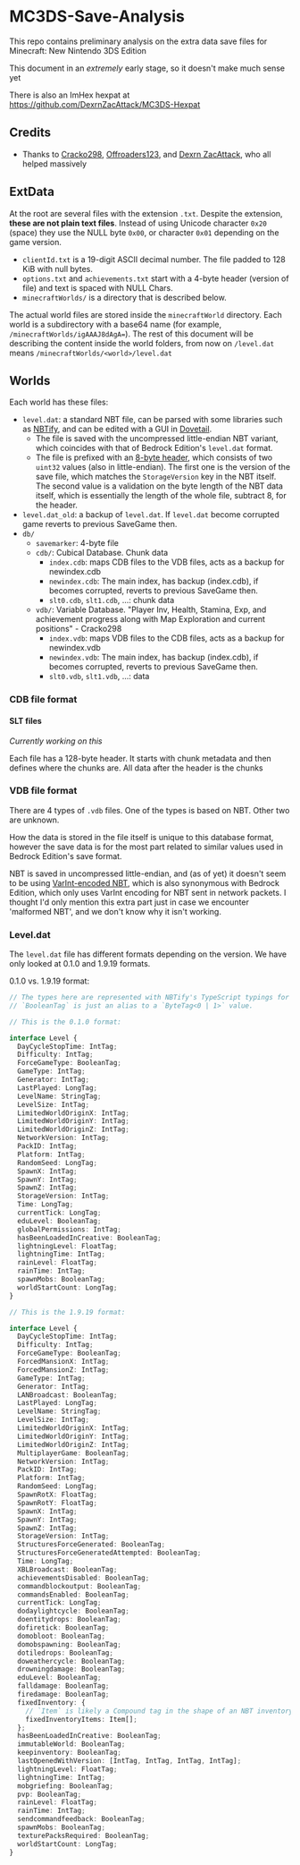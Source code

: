 # MC3DS-Save-Analysis

This repo contains preliminary analysis on the extra data save files for Minecraft: New Nintendo 3DS Edition

This document in an *extremely* early stage, so it doesn't make much sense yet

There is also an ImHex hexpat at https://github.com/DexrnZacAttack/MC3DS-Hexpat

## Credits

- Thanks to [Cracko298](https://github.com/Cracko298), [Offroaders123](https://github.com/Offroaders123), and [Dexrn ZacAttack](https://github.com/DexrnZacAttack), who all helped massively

## ExtData

At the root are several files with the extension `.txt`.  Despite the extension, **these are not plain text files**.
Instead of using Unicode character `0x20` (space) they use the NULL byte `0x00`, or character `0x01` depending on the game version.

* `clientId.txt` is a 19-digit ASCII decimal number.  The file padded to 128 KiB with null bytes. 
* `options.txt` and `achievements.txt` start with a 4-byte header (version of file) and text is spaced with NULL Chars.
* `minecraftWorlds/` is a directory that is described below.


The actual world files are stored inside the `minecraftWorld` directory.  Each world is a subdirectory with a base64 name (for example, `/minecraftWorlds/igAAAJ8dAgA=`).  The rest of this document will be describing the content inside the world folders, from now on `/level.dat` means `/minecraftWorlds/<world>/level.dat`

## Worlds

Each world has these files:

* `level.dat`: a standard NBT file, can be parsed with some libraries such as [NBTify](https://github.com/Offroaders123/NBTify), and can be edited with a GUI in [Dovetail](https://offroaders123.github.io/Dovetail/).
  - The file is saved with the uncompressed little-endian NBT variant, which coincides with that of Bedrock Edition's `level.dat` format.
  - The file is prefixed with an [8-byte header](https://wiki.bedrock.dev/nbt/nbt-in-depth.html#bedrock-nbt-file-header), which consists of two `uint32` values (also in little-endian). The first one is the version of the save file, which matches the `StorageVersion` key in the NBT itself. The second value is a validation on the byte length of the NBT data itself, which is essentially the length of the whole file, subtract 8, for the header.
* `level.dat_old`: a backup of `level.dat`. If `level.dat` become corrupted game reverts to previous SaveGame then.
* `db/`
  * `savemarker`: 4-byte file
  * `cdb/`: Cubical Database.
    Chunk data
    * `index.cdb`: maps CDB files to the VDB files, acts as a backup for newindex.cdb
    * `newindex.cdb`: The main index, has backup (index.cdb), if becomes corrupted, reverts to previous SaveGame then.
    * `slt0.cdb`, `slt1.cdb`, ...: chunk data
  * `vdb/`: Variable Database.
    "Player Inv, Health, Stamina, Exp, and achievement progress along with Map Exploration and current positions" - Cracko298
    * `index.vdb`: maps VDB files to the CDB files, acts as a backup for newindex.vdb
    * `newindex.vdb`: The main index, has backup (index.cdb), if becomes corrupted, reverts to previous SaveGame then.
    * `slt0.vdb`, `slt1.vdb`, ...: data

### CDB file format

#### SLT files

*Currently working on this*

Each file has a 128-byte header.
It starts with chunk metadata and then defines where the chunks are.
All data after the header is the chunks

### VDB file format
There are 4 types of `.vdb` files.
One of the types is based on NBT.
Other two are unknown.

How the data is stored in the file itself is unique to this database format, however the save data is for the most part related to similar values used in Bedrock Edition's save format.

NBT is saved in uncompressed little-endian, and (as of yet) it doesn't seem to be using [VarInt-encoded NBT](https://wiki.vg/VarInt_And_VarLong), which is also synonymous with Bedrock Edition, which only uses VarInt encoding for NBT sent in network packets. I thought I'd only mention this extra part just in case we encounter 'malformed NBT', and we don't know why it isn't working.

### Level.dat
The `level.dat` file has different formats depending on the version.
We have only looked at 0.1.0 and 1.9.19 formats.

 0.1.0 vs. 1.9.19 format:
```ts
// The types here are represented with NBTify's TypeScript typings for NBT tags.
// `BooleanTag` is just an alias to a `ByteTag<0 | 1>` value.

// This is the 0.1.0 format:

interface Level {
  DayCycleStopTime: IntTag;
  Difficulty: IntTag;
  ForceGameType: BooleanTag;
  GameType: IntTag;
  Generator: IntTag;
  LastPlayed: LongTag;
  LevelName: StringTag;
  LevelSize: IntTag;
  LimitedWorldOriginX: IntTag;
  LimitedWorldOriginY: IntTag;
  LimitedWorldOriginZ: IntTag;
  NetworkVersion: IntTag;
  PackID: IntTag;
  Platform: IntTag;
  RandomSeed: LongTag;
  SpawnX: IntTag;
  SpawnY: IntTag;
  SpawnZ: IntTag;
  StorageVersion: IntTag;
  Time: LongTag;
  currentTick: LongTag;
  eduLevel: BooleanTag;
  globalPermissions: IntTag;
  hasBeenLoadedInCreative: BooleanTag;
  lightningLevel: FloatTag;
  lightningTime: IntTag;
  rainLevel: FloatTag;
  rainTime: IntTag;
  spawnMobs: BooleanTag;
  worldStartCount: LongTag;
}

// This is the 1.9.19 format:

interface Level {
  DayCycleStopTime: IntTag;
  Difficulty: IntTag;
  ForceGameType: BooleanTag;
  ForcedMansionX: IntTag;
  ForcedMansionZ: IntTag;
  GameType: IntTag;
  Generator: IntTag;
  LANBroadcast: BooleanTag;
  LastPlayed: LongTag;
  LevelName: StringTag;
  LevelSize: IntTag;
  LimitedWorldOriginX: IntTag;
  LimitedWorldOriginY: IntTag;
  LimitedWorldOriginZ: IntTag;
  MultiplayerGame: BooleanTag;
  NetworkVersion: IntTag;
  PackID: IntTag;
  Platform: IntTag;
  RandomSeed: LongTag;
  SpawnRotX: FloatTag;
  SpawnRotY: FloatTag;
  SpawnX: IntTag;
  SpawnY: IntTag;
  SpawnZ: IntTag;
  StorageVersion: IntTag;
  StructuresForceGenerated: BooleanTag;
  StructuresForceGeneratedAttempted: BooleanTag;
  Time: LongTag;
  XBLBroadcast: BooleanTag;
  achievementsDisabled: BooleanTag;
  commandblockoutput: BooleanTag;
  commandsEnabled: BooleanTag;
  currentTick: LongTag;
  dodaylightcycle: BooleanTag;
  doentitydrops: BooleanTag;
  dofiretick: BooleanTag;
  domobloot: BooleanTag;
  domobspawning: BooleanTag;
  dotiledrops: BooleanTag;
  doweathercycle: BooleanTag;
  drowningdamage: BooleanTag;
  eduLevel: BooleanTag;
  falldamage: BooleanTag;
  firedamage: BooleanTag;
  fixedInventory: {
    // `Item` is likely a Compound tag in the shape of an NBT inventory item.
    fixedInventoryItems: Item[];
  };
  hasBeenLoadedInCreative: BooleanTag;
  immutableWorld: BooleanTag;
  keepinventory: BooleanTag;
  lastOpenedWithVersion: [IntTag, IntTag, IntTag, IntTag];
  lightningLevel: FloatTag;
  lightningTime: IntTag;
  mobgriefing: BooleanTag;
  pvp: BooleanTag;
  rainLevel: FloatTag;
  rainTime: IntTag;
  sendcommandfeedback: BooleanTag;
  spawnMobs: BooleanTag;
  texturePacksRequired: BooleanTag;
  worldStartCount: LongTag;
}
```

